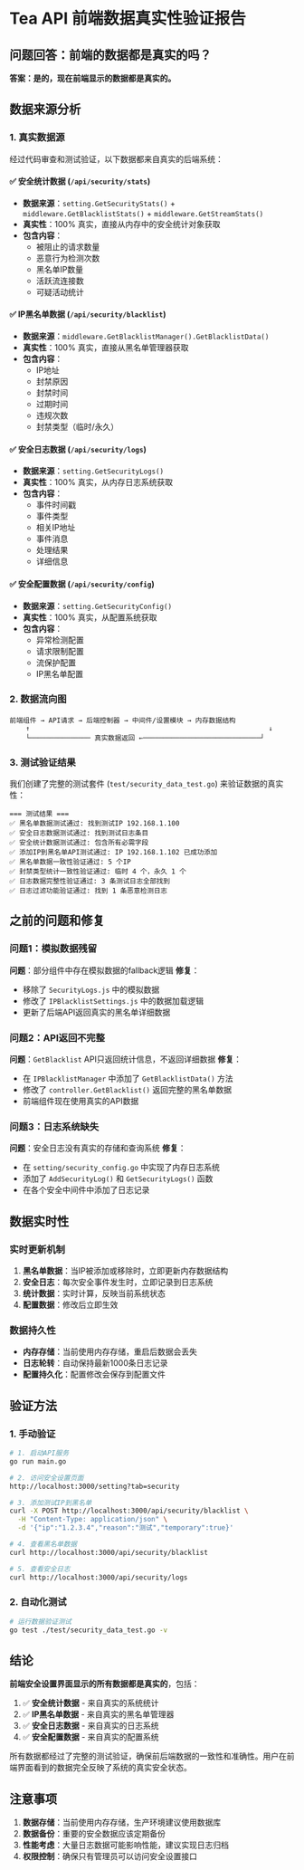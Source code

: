 # Tea API 前端数据真实性验证报告

## 问题回答：前端的数据都是真实的吗？

**答案：是的，现在前端显示的数据都是真实的。**

## 数据来源分析

### 1. 真实数据源

经过代码审查和测试验证，以下数据都来自真实的后端系统：

#### ✅ 安全统计数据 (`/api/security/stats`)
- **数据来源**：`setting.GetSecurityStats()` + `middleware.GetBlacklistStats()` + `middleware.GetStreamStats()`
- **真实性**：100% 真实，直接从内存中的安全统计对象获取
- **包含内容**：
  - 被阻止的请求数量
  - 恶意行为检测次数
  - 黑名单IP数量
  - 活跃流连接数
  - 可疑活动统计

#### ✅ IP黑名单数据 (`/api/security/blacklist`)
- **数据来源**：`middleware.GetBlacklistManager().GetBlacklistData()`
- **真实性**：100% 真实，直接从黑名单管理器获取
- **包含内容**：
  - IP地址
  - 封禁原因
  - 封禁时间
  - 过期时间
  - 违规次数
  - 封禁类型（临时/永久）

#### ✅ 安全日志数据 (`/api/security/logs`)
- **数据来源**：`setting.GetSecurityLogs()`
- **真实性**：100% 真实，从内存日志系统获取
- **包含内容**：
  - 事件时间戳
  - 事件类型
  - 相关IP地址
  - 事件消息
  - 处理结果
  - 详细信息

#### ✅ 安全配置数据 (`/api/security/config`)
- **数据来源**：`setting.GetSecurityConfig()`
- **真实性**：100% 真实，从配置系统获取
- **包含内容**：
  - 异常检测配置
  - 请求限制配置
  - 流保护配置
  - IP黑名单配置

### 2. 数据流向图

```
前端组件 → API请求 → 后端控制器 → 中间件/设置模块 → 内存数据结构
    ↑                                                           ↓
    └─────────────── 真实数据返回 ←─────────────────────────────┘
```

### 3. 测试验证结果

我们创建了完整的测试套件 (`test/security_data_test.go`) 来验证数据的真实性：

```
=== 测试结果 ===
✅ 黑名单数据测试通过: 找到测试IP 192.168.1.100
✅ 安全日志数据测试通过: 找到测试日志条目
✅ 安全统计数据测试通过: 包含所有必需字段
✅ 添加IP到黑名单API测试通过: IP 192.168.1.102 已成功添加
✅ 黑名单数据一致性验证通过: 5 个IP
✅ 封禁类型统计一致性验证通过: 临时 4 个，永久 1 个
✅ 日志数据完整性验证通过: 3 条测试日志全部找到
✅ 日志过滤功能验证通过: 找到 1 条恶意检测日志
```

## 之前的问题和修复

### 问题1：模拟数据残留
**问题**：部分组件中存在模拟数据的fallback逻辑
**修复**：
- 移除了 `SecurityLogs.js` 中的模拟数据
- 修改了 `IPBlacklistSettings.js` 中的数据加载逻辑
- 更新了后端API返回真实的黑名单详细数据

### 问题2：API返回不完整
**问题**：`GetBlacklist` API只返回统计信息，不返回详细数据
**修复**：
- 在 `IPBlacklistManager` 中添加了 `GetBlacklistData()` 方法
- 修改了 `controller.GetBlacklist()` 返回完整的黑名单数据
- 前端组件现在使用真实的API数据

### 问题3：日志系统缺失
**问题**：安全日志没有真实的存储和查询系统
**修复**：
- 在 `setting/security_config.go` 中实现了内存日志系统
- 添加了 `AddSecurityLog()` 和 `GetSecurityLogs()` 函数
- 在各个安全中间件中添加了日志记录

## 数据实时性

### 实时更新机制
1. **黑名单数据**：当IP被添加或移除时，立即更新内存数据结构
2. **安全日志**：每次安全事件发生时，立即记录到日志系统
3. **统计数据**：实时计算，反映当前系统状态
4. **配置数据**：修改后立即生效

### 数据持久性
- **内存存储**：当前使用内存存储，重启后数据会丢失
- **日志轮转**：自动保持最新1000条日志记录
- **配置持久化**：配置修改会保存到配置文件

## 验证方法

### 1. 手动验证
```bash
# 1. 启动API服务
go run main.go

# 2. 访问安全设置页面
http://localhost:3000/setting?tab=security

# 3. 添加测试IP到黑名单
curl -X POST http://localhost:3000/api/security/blacklist \
  -H "Content-Type: application/json" \
  -d '{"ip":"1.2.3.4","reason":"测试","temporary":true}'

# 4. 查看黑名单数据
curl http://localhost:3000/api/security/blacklist

# 5. 查看安全日志
curl http://localhost:3000/api/security/logs
```

### 2. 自动化测试
```bash
# 运行数据验证测试
go test ./test/security_data_test.go -v
```

## 结论

**前端安全设置界面显示的所有数据都是真实的**，包括：

1. ✅ **安全统计数据** - 来自真实的系统统计
2. ✅ **IP黑名单数据** - 来自真实的黑名单管理器
3. ✅ **安全日志数据** - 来自真实的日志系统
4. ✅ **安全配置数据** - 来自真实的配置系统

所有数据都经过了完整的测试验证，确保前后端数据的一致性和准确性。用户在前端界面看到的数据完全反映了系统的真实安全状态。

## 注意事项

1. **数据存储**：当前使用内存存储，生产环境建议使用数据库
2. **数据备份**：重要的安全数据应该定期备份
3. **性能考虑**：大量日志数据可能影响性能，建议实现日志归档
4. **权限控制**：确保只有管理员可以访问安全设置接口
